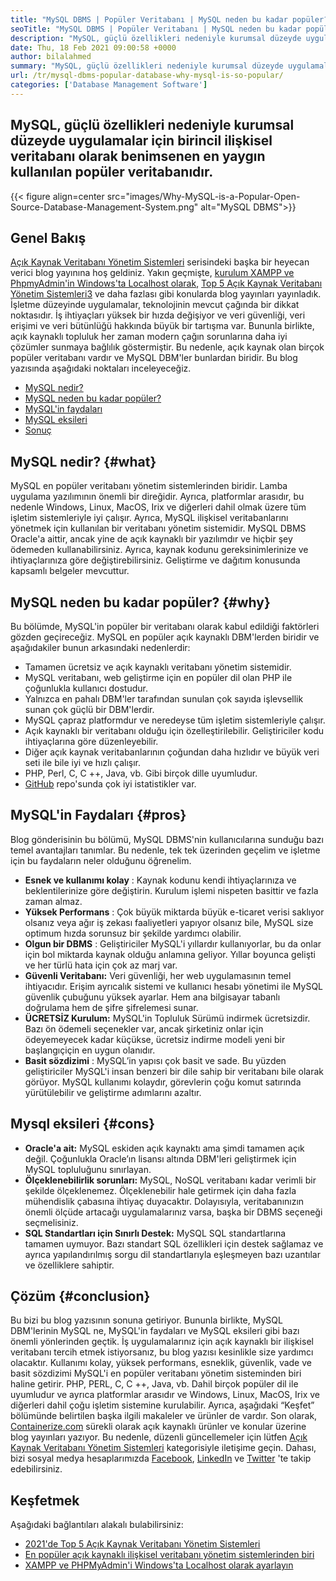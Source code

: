 ```yaml
---
title: "MySQL DBMS | Popüler Veritabanı | MySQL neden bu kadar popüler?" 
seoTitle: "MySQL DBMS | Popüler Veritabanı | MySQL neden bu kadar popüler?" 
description: "MySQL, güçlü özellikleri nedeniyle kurumsal düzeyde uygulamalar için birincil ilişkisel veritabanı olarak kabul edilen en yaygın kullanılan popüler veritabanıdır." 
date: Thu, 18 Feb 2021 09:00:58 +0000
author: bilalahmed
summary: "MySQL, güçlü özellikleri nedeniyle kurumsal düzeyde uygulamalar için birincil ilişkisel veritabanı olarak benimsenen en yaygın kullanılan popüler veritabanıdır." 
url: /tr/mysql-dbms-popular-database-why-mysql-is-so-popular/
categories: ['Database Management Software']
---
```


## MySQL, güçlü özellikleri nedeniyle kurumsal düzeyde uygulamalar için birincil ilişkisel veritabanı olarak benimsenen en yaygın kullanılan popüler veritabanıdır.

{{< figure align=center src="images/Why-MySQL-is-a-Popular-Open-Source-Database-Management-System.png" alt="MySQL DBMS">}}


## Genel Bakış
[Açık Kaynak Veritabanı Yönetim Sistemleri][1] serisindeki başka bir heyecan verici blog yayınına hoş geldiniz. Yakın geçmişte, [kurulum XAMPP ve PhpmyAdmin'in Windows'ta Localhost olarak][2], [Top 5 Açık Kaynak Veritabanı Yönetim Sistemleri][3][3] ve daha fazlası gibi konularda blog yayınları yayınladık. İşletme düzeyinde uygulamalar, teknolojinin mevcut çağında bir dikkat noktasıdır. İş ihtiyaçları yüksek bir hızda değişiyor ve veri güvenliği, veri erişimi ve veri bütünlüğü hakkında büyük bir tartışma var. Bununla birlikte, açık kaynaklı topluluk her zaman modern çağın sorunlarına daha iyi çözümler sunmaya bağlılık göstermiştir. Bu nedenle, açık kaynak olan birçok popüler veritabanı vardır ve MySQL DBM'ler bunlardan biridir. Bu blog yazısında aşağıdaki noktaları inceleyeceğiz.
  * [MySQL nedir?][4]
  * [MySQL neden bu kadar popüler?][5]
  * [MySQL'in faydaları][6]
  * [MySQL eksileri][7]
  * [Sonuç][8]

## MySQL nedir? {#what}

MySQL en popüler veritabanı yönetim sistemlerinden biridir. Lamba uygulama yazılımının önemli bir direğidir. Ayrıca, platformlar arasıdır, bu nedenle Windows, Linux, MacOS, Irix ve diğerleri dahil olmak üzere tüm işletim sistemleriyle iyi çalışır. Ayrıca, MySQL ilişkisel veritabanlarını yönetmek için kullanılan bir veritabanı yönetim sistemidir. MySQL DBMS Oracle'a aittir, ancak yine de açık kaynaklı bir yazılımdır ve hiçbir şey ödemeden kullanabilirsiniz. Ayrıca, kaynak kodunu gereksinimlerinize ve ihtiyaçlarınıza göre değiştirebilirsiniz. Geliştirme ve dağıtım konusunda kapsamlı belgeler mevcuttur.

## MySQL neden bu kadar popüler? {#why}

Bu bölümde, MySQL'in popüler bir veritabanı olarak kabul edildiği faktörleri gözden geçireceğiz. MySQL en popüler açık kaynaklı DBM'lerden biridir ve aşağıdakiler bunun arkasındaki nedenlerdir:
  * Tamamen ücretsiz ve açık kaynaklı veritabanı yönetim sistemidir.
  * MySQL veritabanı, web geliştirme için en popüler dil olan PHP ile çoğunlukla kullanıcı dostudur.
  * Yalnızca en pahalı DBM'ler tarafından sunulan çok sayıda işlevsellik sunan çok güçlü bir DBM'lerdir.
  * MySQL çapraz platformdur ve neredeyse tüm işletim sistemleriyle çalışır.
  * Açık kaynaklı bir veritabanı olduğu için özelleştirilebilir. Geliştiriciler kodu ihtiyaçlarına göre düzenleyebilir.
  * Diğer açık kaynak veritabanlarının çoğundan daha hızlıdır ve büyük veri seti ile bile iyi ve hızlı çalışır.
  * PHP, Perl, C, C ++, Java, vb. Gibi birçok dille uyumludur.
  * [GitHub][9] repo'sunda çok iyi istatistikler var.

## MySQL'in Faydaları {#pros}

Blog gönderisinin bu bölümü, MySQL DBMS'nin kullanıcılarına sunduğu bazı temel avantajları tanımlar. Bu nedenle, tek tek üzerinden geçelim ve işletme için bu faydaların neler olduğunu öğrenelim.
* **Esnek ve kullanımı kolay** : Kaynak kodunu kendi ihtiyaçlarınıza ve beklentilerinize göre değiştirin. Kurulum işlemi nispeten basittir ve fazla zaman almaz.
* **Yüksek Performans** : Çok büyük miktarda büyük e-ticaret verisi saklıyor olsanız veya ağır iş zekası faaliyetleri yapıyor olsanız bile, MySQL size optimum hızda sorunsuz bir şekilde yardımcı olabilir.
* **Olgun bir DBMS** : Geliştiriciler MySQL'i yıllardır kullanıyorlar, bu da onlar için bol miktarda kaynak olduğu anlamına geliyor. Yıllar boyunca gelişti ve her türlü hata için çok az marj var.
* **Güvenli Veritabanı:**  Veri güvenliği, her web uygulamasının temel ihtiyacıdır. Erişim ayrıcalık sistemi ve kullanıcı hesabı yönetimi ile MySQL güvenlik çubuğunu yüksek ayarlar. Hem ana bilgisayar tabanlı doğrulama hem de şifre şifrelemesi sunar.
* **ÜCRETSİZ Kurulum:**  MySQL'in Topluluk Sürümü indirmek ücretsizdir. Bazı ön ödemeli seçenekler var, ancak şirketiniz onlar için ödeyemeyecek kadar küçükse, ücretsiz indirme modeli yeni bir başlangıç ​​için en uygun olanıdır.
* **Basit sözdizimi** : MySQL’in yapısı çok basit ve sade. Bu yüzden geliştiriciler MySQL'i insan benzeri bir dile sahip bir veritabanı bile olarak görüyor. MySQL kullanımı kolaydır, görevlerin çoğu komut satırında yürütülebilir ve geliştirme adımlarını azaltır.

## Mysql eksileri {#cons}

* **Oracle'a ait:**  MySQL eskiden açık kaynaktı ama şimdi tamamen açık değil. Çoğunlukla Oracle’ın lisansı altında DBM'leri geliştirmek için MySQL topluluğunu sınırlayan.
* **Ölçeklenebilirlik sorunları:**  MySQL, NoSQL veritabanı kadar verimli bir şekilde ölçeklenemez. Ölçeklenebilir hale getirmek için daha fazla mühendislik çabasına ihtiyaç duyacaktır. Dolayısıyla, veritabanınızın önemli ölçüde artacağı uygulamalarınız varsa, başka bir DBMS seçeneği seçmelisiniz.
* **SQL Standartları için Sınırlı Destek:**  MySQL SQL standartlarına tamamen uymuyor. Bazı standart SQL özellikleri için destek sağlamaz ve ayrıca yapılandırılmış sorgu dil standartlarıyla eşleşmeyen bazı uzantılar ve özelliklere sahiptir.

## Çözüm {#conclusion}

Bu bizi bu blog yazısının sonuna getiriyor. Bununla birlikte, MySQL DBM'lerinin MySQL ne, MySQL'in faydaları ve MySQL eksileri gibi bazı önemli yönlerinden geçtik. İş uygulamalarınız için açık kaynaklı bir ilişkisel veritabanı tercih etmek istiyorsanız, bu blog yazısı kesinlikle size yardımcı olacaktır. Kullanımı kolay, yüksek performans, esneklik, güvenlik, vade ve basit sözdizimi MySQL'i en popüler veritabanı yönetim sisteminden biri haline getirir. PHP, PERL, C, C ++, Java, vb. Dahil birçok popüler dil ile uyumludur ve ayrıca platformlar arasıdır ve Windows, Linux, MacOS, Irix ve diğerleri dahil çoğu işletim sistemine kurulabilir. Ayrıca, aşağıdaki “Keşfet” bölümünde belirtilen başka ilgili makaleler ve ürünler de vardır.
Son olarak, [Containerize.com][10] sürekli olarak açık kaynaklı ürünler ve konular üzerine blog yayınları yazıyor. Bu nedenle, düzenli güncellemeler için lütfen [Açık Kaynak Veritabanı Yönetim Sistemleri][11] kategorisiyle iletişime geçin. Dahası, bizi sosyal medya hesaplarımızda [Facebook][12], [LinkedIn][13] ve [Twitter][14] 'te takip edebilirsiniz.

## Keşfetmek
Aşağıdaki bağlantıları alakalı bulabilirsiniz:
  * [2021'de Top 5 Açık Kaynak Veritabanı Yönetim Sistemleri][3]
  * [En popüler açık kaynaklı ilişkisel veritabanı yönetim sistemlerinden biri][15]
  * [XAMPP ve PHPMyAdmin'i Windows'ta Localhost olarak ayarlayın][2]



[1]: https://blog.containerize.com/category/database-management-software/
[2]: https://blog.containerize.com/database-management-software/how-to-setup-xampp-and-phpmyadmin-as-localhost-on-windows/
[3]: https://blog.containerize.com/2021/02/12/top-5-open-source-dbms-software-in-2021-mysql-and-alternatives/
[4]: #what
[5]: #why
[6]: #pros
[7]: #cons
[8]: #conclusion
[9]: https://github.com/mysql/mysql-server
[10]: https://www.containerize.com/
[11]: https://products.containerize.com/database-management-system
[12]: https://web.facebook.com/containerize
[13]: https://www.linkedin.com/company/containerize/
[14]: https://twitter.com/containerize_co
[15]: https://products.containerize.com/database-management-system/mysql
